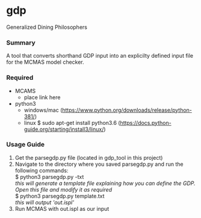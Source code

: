 # gdp
Generalized Dining Philosophers

### Summary
A tool that converts shorthand GDP input into an explicilty defined input file for the MCMAS model checker.

### Required
* MCAMS
  * place link here
* python3
  * windows/mac (https://www.python.org/downloads/release/python-381/)
  * linux $ sudo apt-get install python3.6 (https://docs.python-guide.org/starting/install3/linux/)

### Usage Guide
1) Get the parsegdp.py file (located in gdp_tool in this project) <br>
2) Navigate to the directory where you saved parsegdp.py and run the following commands: <br>
$ python3 parsegdp.py -txt <br>
_this will generate a template file explaining how you can define the GDP. Open this file and modify it as required_ <br>
$ python3 parsegdp.py template.txt <br>
_this will output 'out.ispl'_<br>
2) Run MCMAS with out.ispl as our input

